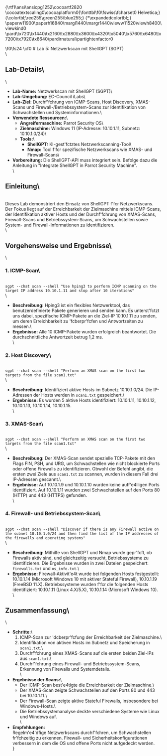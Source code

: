{\rtf1\ansi\ansicpg1252\cocoartf2820
\cocoatextscaling0\cocoaplatform0{\fonttbl\f0\fswiss\fcharset0 Helvetica;}
{\colortbl;\red255\green255\blue255;}
{\*\expandedcolortbl;;}
\paperw11900\paperh16840\margl1440\margr1440\vieww11520\viewh8400\viewkind0
\pard\tx720\tx1440\tx2160\tx2880\tx3600\tx4320\tx5040\tx5760\tx6480\tx7200\tx7920\tx8640\pardirnatural\partightenfactor0

\f0\fs24 \cf0 # Lab 5: Netzwerkscan mit ShellGPT (SGPT)\
\
## Lab-Details\
\
- **Lab-Name:** Netzwerkscan mit ShellGPT (SGPT)\
- **Lab-Umgebung:** EC-Council iLabs\
- **Lab-Ziel:** Durchf\'fchrung von ICMP-Scans, Host Discovery, XMAS-Scans und Firewall-/Betriebssystem-Scans zur Identifikation von Schwachstellen und Systeminformationen.\
- **Verwendete Ressourcen:**\
  - **Angreifermaschine:** Parrot Security OS\
  - **Zielmaschine:** Windows 11 (IP-Adresse: 10.10.1.11, Subnetz: 10.10.1.0/24)\
  - **Tools:**\
    - **ShellGPT:** KI-gest\'fctztes Netzwerkscanning-Tool\
    - **Nmap:** Tool f\'fcr spezifische Netzwerkscans wie XMAS- und Firewall-Scans\
- **Vorbereitung:** Die ShellGPT-API muss integriert sein. Befolge dazu die Anleitung in "Integrate ShellGPT in Parrot Security Machine".\
\
## Einleitung\
\
Dieses Lab demonstriert den Einsatz von ShellGPT f\'fcr Netzwerkscans. Der Fokus liegt auf der Erreichbarkeit der Zielmaschine mittels ICMP-Scans, der Identifikation aktiver Hosts und der Durchf\'fchrung von XMAS-Scans, Firewall-Scans und Betriebssystem-Scans, um Schwachstellen sowie System- und Firewall-Informationen zu identifizieren.\
\
## Vorgehensweise und Ergebnisse\
\
### 1. ICMP-Scan\
\
`sgpt --chat scan --shell "Use hping3 to perform ICMP scanning on the target IP address 10.10.1.11 and stop after 10 iterations"`\
\
- **Beschreibung:** Hping3 ist ein flexibles Netzwerktool, das benutzerdefinierte Pakete generieren und senden kann. Es unterst\'fctzt uns dabei, spezifische ICMP-Pakete an die Ziel-IP 10.10.1.11 zu senden, um deren Erreichbarkeit zu \'fcberpr\'fcfen und Antwortzeiten zu messen.\
- **Ergebnisse:** Alle 10 ICMP-Pakete wurden erfolgreich beantwortet. Die durchschnittliche Antwortzeit betrug 1,2 ms.\
\
### 2. Host Discovery\
\
`sgpt --chat scan --shell "Perform an XMAS scan on the first two targets from the file scan1.txt"`\
\
- **Beschreibung:** Identifiziert aktive Hosts im Subnetz 10.10.1.0/24. Die IP-Adressen der Hosts werden in `scan1.txt` gespeichert.\
- **Ergebnisse:** Es wurden 5 aktive Hosts identifiziert: 10.10.1.11, 10.10.1.12, 10.10.1.13, 10.10.1.14, 10.10.1.15.\
\
### 3. XMAS-Scan\
\
`sgpt --chat scan --shell "Perform an XMAS scan on the first two targets from the file scan1.txt"`\
\
- **Beschreibung:** Der XMAS-Scan sendet spezielle TCP-Pakete mit den Flags FIN, PSH, und URG, um Schwachstellen wie nicht blockierte Ports oder offene Firewalls zu identifizieren. Obwohl der Befehl angibt, die ersten zwei Ziele aus `scan1.txt` zu scannen, wurden in diesem Fall drei IP-Adressen gescannt.\
- **Ergebnisse:** Auf 10.10.1.9 und 10.10.1.10 wurden keine auff\'e4lligen Ports identifiziert. Auf 10.10.1.11 wurden zwei Schwachstellen auf den Ports 80 (HTTP) und 443 (HTTPS) gefunden.\
\
### 4. Firewall- und Betriebssystem-Scan\
\
`sgpt --chat scan --shell "Discover if there is any Firewall active on the subnet 10.10.1.0/24 and then find the list of the IP addresses of the firewalls and operating systems"`\
\
- **Beschreibung:** Mithilfe von ShellGPT und Nmap wurde gepr\'fcft, ob Firewalls aktiv sind, und gleichzeitig versucht, Betriebssysteme zu identifizieren. Die Ergebnisse wurden in zwei Dateien gespeichert: `firewalls.txt` und `os_info.txt`.\
- **Ergebnisse:** Firewall-Aktivit\'e4t wurde bei folgenden Hosts festgestellt: 10.10.1.14 (Microsoft Windows 10 mit aktiver Stateful Firewall), 10.10.1.19 (FreeBSD 11.X). Betriebssysteme wurden f\'fcr die folgenden Hosts identifiziert: 10.10.1.11 (Linux 4.X/5.X), 10.10.1.14 (Microsoft Windows 10).\
\
## Zusammenfassung\
\
- **Schritte:**\
  1. ICMP-Scan zur \'dcberpr\'fcfung der Erreichbarkeit der Zielmaschine.\
  2. Identifikation von aktiven Hosts im Subnetz und Speicherung in `scan1.txt`.\
  3. Durchf\'fchrung eines XMAS-Scans auf die ersten beiden Ziel-IPs aus `scan1.txt`.\
  4. Durchf\'fchrung eines Firewall- und Betriebssystem-Scans, Erkennung von Firewalls und Systemdetails.\
\
- **Ergebnisse der Scans:**\
  - Der ICMP-Scan best\'e4tigte die Erreichbarkeit der Zielmaschine.\
  - Der XMAS-Scan zeigte Schwachstellen auf den Ports 80 und 443 bei 10.10.1.11.\
  - Der Firewall-Scan zeigte aktive Stateful Firewalls, insbesondere bei Windows-Hosts.\
  - Die Betriebssystemanalyse deckte verschiedene Systeme wie Linux und Windows auf.\
\
- **Empfehlungen:**\
Regelm\'e4\'dfige Netzwerkscans durchf\'fchren, um Schwachstellen fr\'fchzeitig zu erkennen. Firewall- und Sicherheitskonfigurationen verbessern in dem die OS und offene Ports nicht aufgedeckt werden.\
}